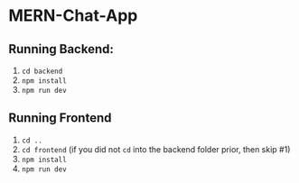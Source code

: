 # MERN-Chat-App

## Running Backend:
1. `cd backend`
2. `npm install`
3. `npm run dev`

## Running Frontend
1. `cd ..`
2. `cd frontend` (if you did not `cd` into the backend folder prior, then skip #1)
3. `npm install`
4. `npm run dev`
